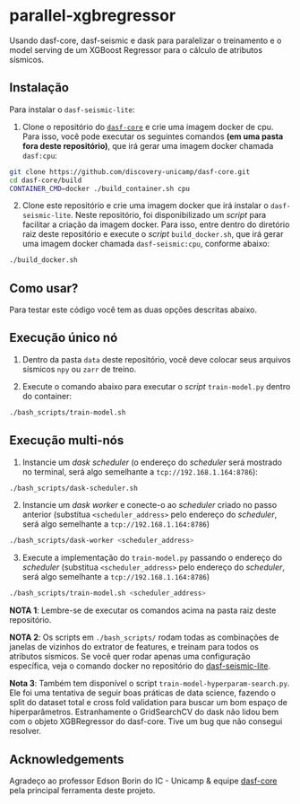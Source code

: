 # parallel-xgbregressor
Usando dasf-core, dasf-seismic e dask para paralelizar o treinamento e o model serving de um XGBoost Regressor para o cálculo de atributos sísmicos.

## Instalação

Para instalar o `dasf-seismic-lite`:

1. Clone o repositório do [`dasf-core`](https://github.com/discovery-unicamp/dasf-core) e crie uma imagem docker de cpu. Para isso, você pode executar os seguintes comandos **(em uma pasta fora deste repositório)**, que irá gerar uma imagem docker chamada `dasf:cpu`:

```bash
git clone https://github.com/discovery-unicamp/dasf-core.git
cd dasf-core/build
CONTAINER_CMD=docker ./build_container.sh cpu
```

2. Clone este repositório e crie uma imagem docker que irá instalar o `dasf-seismic-lite`. Neste repositório, foi disponibilizado um *script* para facilitar a criação da imagem docker. Para isso, entre dentro do diretório raiz deste repositório e execute o *script* `build_docker.sh`, que irá gerar uma imagem docker chamada `dasf-seismic:cpu`, conforme abaixo:

```bash
./build_docker.sh
```

## Como usar?
Para testar este código você tem as duas opções descritas abaixo.
## Execução único nó

1. Dentro da pasta `data` deste repositório, você deve colocar seus arquivos sísmicos `npy` ou `zarr` de treino.

2. Execute o comando abaixo para executar o *script* `train-model.py` dentro do container:
    
```bash
./bash_scripts/train-model.sh
```

## Execução multi-nós

1. Instancie um *dask scheduler* (o endereço do *scheduler* será mostrado no terminal, será algo semelhante a `tcp://192.168.1.164:8786`):

```bash
./bash_scripts/dask-scheduler.sh
```

2. Instancie um *dask worker* e conecte-o ao *scheduler* criado no passo anterior (substitua `<scheduler_address>` pelo endereço do *scheduler*, será algo semelhante a `tcp://192.168.1.164:8786`)

```bash
./bash_scripts/dask-worker <scheduler_address>
```

3. Execute a implementação do `train-model.py` passando o endereço do *scheduler* (substitua `<scheduler_address>` pelo endereço do *scheduler*, será algo semelhante a `tcp://192.168.1.164:8786`)

```bash
./bash_scripts/train-model.sh <scheduler_address>
```

**NOTA 1**: Lembre-se de executar os comandos acima na pasta raiz deste repositório.

**NOTA 2**: Os scripts em `./bash_scripts/` rodam todas as combinações de janelas de vizinhos do extrator de features, e treinam para todos os atributos sísmicos. Se você quer rodar apenas uma configuração específica, veja o comando docker no repositório do [dasf-seismic-lite](https://github.com/otavioon/dasf-seismic-lite).

**Nota 3**: Também tem disponível o script `train-model-hyperparam-search.py`. Ele foi uma tentativa de seguir boas práticas de data science, fazendo o split do dataset total e cross fold validation para buscar um bom espaço de hiperparâmetros. Estranhamente o GridSearchCV do dask não lidou bem com o objeto XGBRegressor do dasf-core. Tive um bug que não consegui resolver.

## Acknowledgements
Agradeço ao professor Edson Borin do IC - Unicamp & equipe [dasf-core](https://github.com/discovery-unicamp/dasf-core) pela principal ferramenta deste projeto.
